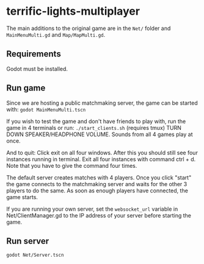 # terrific-lights-multiplayer

The main additions to the original game are in the `Net/` folder and `MainMenuMulti.gd` and `Map/MapMulti.gd`.

## Requirements
Godot must be installed.

## Run game
Since we are hosting a public matchmaking server, the game can be started with:
`godot MainMenuMulti.tscn`

If you wish to test the game and don't have friends to play with, run the game in 4 terminals or run:
`./start_clients.sh` (requires tmux)
TURN DOWN SPEAKER/HEADPHONE VOLUME. Sounds from all 4 games play at once.

And to quit:
Click exit on all four windows. After this you should still see four instances running in terminal. Exit all four instances with command ctrl + d. Note that you have to give the command four times.

The default server creates matches with 4 players.
Once you click "start" the game connects to the matchmaking server and waits for the other 3 players to do the same.
As soon as enough players have connected, the game starts.

If you are running your own server, set the `websocket_url` variable in Net/ClientManager.gd to the IP address of your server before starting the game.

## Run server
`godot Net/Server.tscn`
